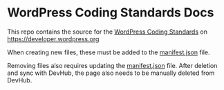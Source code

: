 # WordPress Coding Standards Docs

This repo contains the source for the [WordPress Coding Standards](https://developer.wordpress.org/coding-standards/) on https://developer.wordpress.org

When creating new files, these must be added to the [manifest.json](https://github.com/WordPress/wpcs-docs/blob/master/manifest.json) file. 

Removing files also requires updating the [manifest.json](https://github.com/WordPress/wpcs-docs/blob/master/manifest.json) file. After deletion and sync with DevHub, the page also needs to be manually deleted from DevHub.
